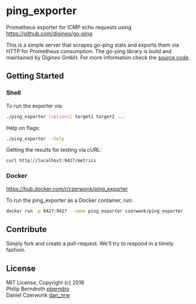 # ping_exporter
Prometheus exporter for ICMP echo requests using https://github.com/digineo/go-ping

This is a simple server that scrapes go-ping stats and exports them via HTTP for
Prometheus consumption. The go-ping library is build and maintained by Digineo GmbH.
For more information check the [source code][github].

[github]: https://github.com/digineo/go-ping

## Getting Started

### Shell

To run the exporter via:

```bash
./ping_exporter [options] target1 target2 ...
```

Help on flags:

```bash
./ping_exporter --help
```

Getting the results for testing via cURL:

```bash
curl http://localhost:9427/metrics
```

### Docker

https://hub.docker.com/r/czerwonk/ping_exporter

To run the ping_exporter as a Docker container, run:

```bash
docker run -p 9427:9427 --name ping_exporter czerwonk/ping_exporter
```


## Contribute

Simply fork and create a pull-request. We'll try to respond in a timely fashion.

## License

MIT License, Copyright (c) 2018  
Philip Berndroth [pberndro](https://twitter.com/pberndro)  
Daniel Czerwonk [dan_nrw](https://twitter.com/dan_nrw)